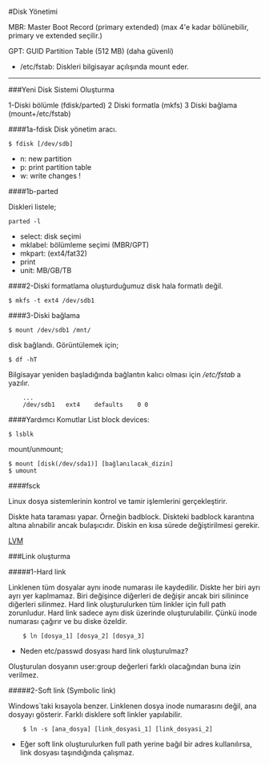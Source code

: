 #Disk Yönetimi

MBR: Master Boot Record (primary extended) (max 4'e kadar bölünebilir, primary ve extended seçilir.)

GPT: GUID Partition Table (512 MB) (daha güvenli)

* /etc/fstab: Diskleri bilgisayar açılışında mount eder.

---

###Yeni Disk Sistemi Oluşturma

1-Diski bölümle (fdisk/parted)
2 Diski formatla (mkfs)
3 Diski bağlama (mount+/etc/fstab)

####1a-fdisk
Disk yönetim aracı.

	$ fdisk [/dev/sdb] 

* n: new partition
* p: print partition table
* w: write changes !

####1b-parted

Diskleri listele;

	parted -l

* select: disk seçimi
* mklabel: bölümleme seçimi (MBR/GPT)
* mkpart: (ext4/fat32)
* print
* unit: MB/GB/TB

####2-Diski formatlama
oluşturduğumuz disk hala formatlı değil.

	$ mkfs -t ext4 /dev/sdb1

####3-Diski bağlama

	$ mount /dev/sdb1 /mnt/

disk bağlandı. Görüntülemek için;

	$ df -hT

Bilgisayar yeniden başladığında bağlantın kalıcı olması için */etc/fstab* a yazılır.

```
	...
	/dev/sdb1	ext4	defaults	0 0
```

####Yardımcı Komutlar
List block devices:

	$ lsblk
mount/unmount;

	$ mount [disk(/dev/sda1)] [bağlanılacak_dizin]       
	$ umount 

####fsck

Linux dosya sistemlerinin kontrol ve tamir işlemlerini gerçekleştirir.

Diskte hata taraması yapar. Örneğin badblock. Diskteki badblock karantına altına alınabilir ancak bulaşıcıdır. Diskin en kısa sürede değiştirilmesi gerekir.

[LVM](https://wiki.ubuntu.com/Lvm)

###Link oluşturma

#####1-Hard link

Linklenen tüm dosyalar aynı inode numarası ile kaydedilir. Diskte her biri ayrı ayrı yer kaplmamaz. Biri değişince diğerleri de değişir ancak biri silinince diğerleri silinmez. Hard link oluşturulurken tüm linkler için full path zorunludur. Hard link sadece aynı disk üzerinde oluşturulabilir. Çünkü inode numarası çağırır ve bu diske özeldir.

        $ ln [dosya_1] [dosya_2] [dosya_3]

* Neden etc/passwd dosyası hard link oluşturulmaz?

Oluşturulan dosyanın user:group değerleri farklı olacağından buna izin verilmez.


#####2-Soft link (Symbolic link)

Windows`taki kısayola benzer. Linklenen dosya inode numarasını değil, ana dosyayı gösterir. Farklı disklere soft linkler yapılabilir.

        $ ln -s [ana_dosya] [link_dosyasi_1] [link_dosyasi_2]

* Eğer soft link oluşturulurken full path yerine bağıl bir adres kullanılırsa, link dosyası taşındığında çalışmaz.



